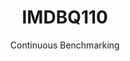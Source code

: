 ---
layout: default
title: IMDBQ110
subtitle: Continuous Benchmarking
selected: IMDB
expanded: Benchmarking
benchmark: /individual_results/IMDBQ110.html
---